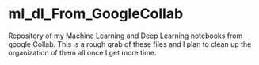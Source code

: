 # ml_dl_From_GoogleCollab
Repository of my Machine Learning and Deep Learning notebooks from google Collab. This is a rough grab of these files and I plan to clean up the organization of them all once I get more time.
